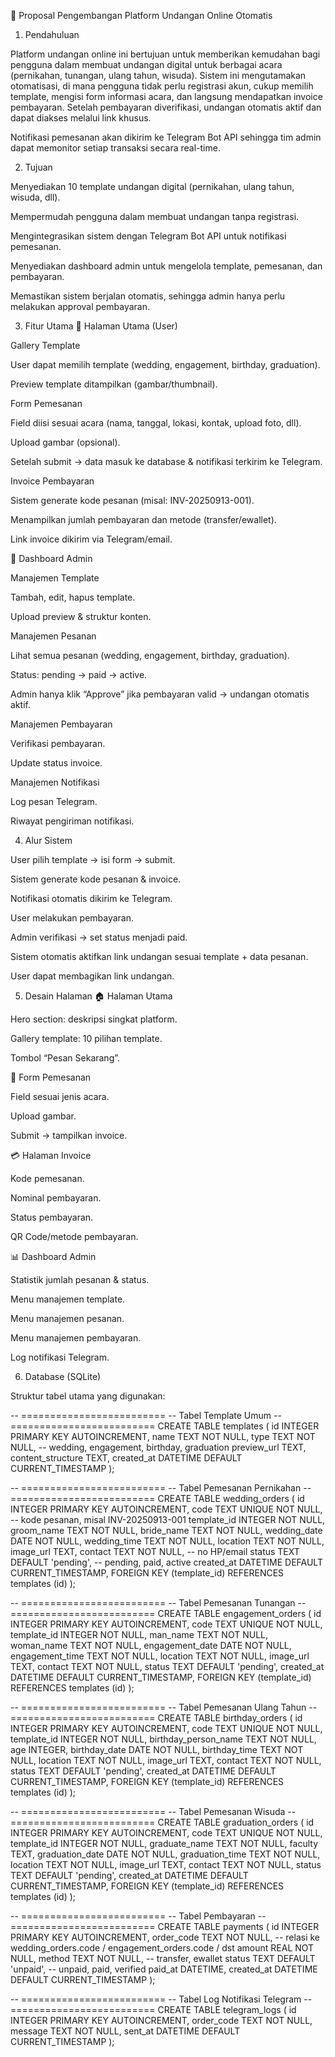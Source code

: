 📑 Proposal Pengembangan Platform Undangan Online Otomatis
1. Pendahuluan

Platform undangan online ini bertujuan untuk memberikan kemudahan bagi pengguna dalam membuat undangan digital untuk berbagai acara (pernikahan, tunangan, ulang tahun, wisuda). Sistem ini mengutamakan otomatisasi, di mana pengguna tidak perlu registrasi akun, cukup memilih template, mengisi form informasi acara, dan langsung mendapatkan invoice pembayaran. Setelah pembayaran diverifikasi, undangan otomatis aktif dan dapat diakses melalui link khusus.

Notifikasi pemesanan akan dikirim ke Telegram Bot API sehingga tim admin dapat memonitor setiap transaksi secara real-time.

2. Tujuan

Menyediakan 10 template undangan digital (pernikahan, ulang tahun, wisuda, dll).

Mempermudah pengguna dalam membuat undangan tanpa registrasi.

Mengintegrasikan sistem dengan Telegram Bot API untuk notifikasi pemesanan.

Menyediakan dashboard admin untuk mengelola template, pemesanan, dan pembayaran.

Memastikan sistem berjalan otomatis, sehingga admin hanya perlu melakukan approval pembayaran.

3. Fitur Utama
🔹 Halaman Utama (User)

Gallery Template

User dapat memilih template (wedding, engagement, birthday, graduation).

Preview template ditampilkan (gambar/thumbnail).

Form Pemesanan

Field diisi sesuai acara (nama, tanggal, lokasi, kontak, upload foto, dll).

Upload gambar (opsional).

Setelah submit → data masuk ke database & notifikasi terkirim ke Telegram.

Invoice Pembayaran

Sistem generate kode pesanan (misal: INV-20250913-001).

Menampilkan jumlah pembayaran dan metode (transfer/ewallet).

Link invoice dikirim via Telegram/email.

🔹 Dashboard Admin

Manajemen Template

Tambah, edit, hapus template.

Upload preview & struktur konten.

Manajemen Pesanan

Lihat semua pesanan (wedding, engagement, birthday, graduation).

Status: pending → paid → active.

Admin hanya klik “Approve” jika pembayaran valid → undangan otomatis aktif.

Manajemen Pembayaran

Verifikasi pembayaran.

Update status invoice.

Manajemen Notifikasi

Log pesan Telegram.

Riwayat pengiriman notifikasi.

4. Alur Sistem

User pilih template → isi form → submit.

Sistem generate kode pesanan & invoice.

Notifikasi otomatis dikirim ke Telegram.

User melakukan pembayaran.

Admin verifikasi → set status menjadi paid.

Sistem otomatis aktifkan link undangan sesuai template + data pesanan.

User dapat membagikan link undangan.

5. Desain Halaman
🏠 Halaman Utama

Hero section: deskripsi singkat platform.

Gallery template: 10 pilihan template.

Tombol “Pesan Sekarang”.

📄 Form Pemesanan

Field sesuai jenis acara.

Upload gambar.

Submit → tampilkan invoice.

💳 Halaman Invoice

Kode pemesanan.

Nominal pembayaran.

Status pembayaran.

QR Code/metode pembayaran.

📊 Dashboard Admin

Statistik jumlah pesanan & status.

Menu manajemen template.

Menu manajemen pesanan.

Menu manajemen pembayaran.

Log notifikasi Telegram.

6. Database (SQLite)

Struktur tabel utama yang digunakan:

-- =========================
-- Tabel Template Umum
-- =========================
CREATE TABLE templates (
    id INTEGER PRIMARY KEY AUTOINCREMENT,
    name TEXT NOT NULL,
    type TEXT NOT NULL, -- wedding, engagement, birthday, graduation
    preview_url TEXT,
    content_structure TEXT,
    created_at DATETIME DEFAULT CURRENT_TIMESTAMP
);

-- =========================
-- Tabel Pemesanan Pernikahan
-- =========================
CREATE TABLE wedding_orders (
    id INTEGER PRIMARY KEY AUTOINCREMENT,
    code TEXT UNIQUE NOT NULL, -- kode pesanan, misal INV-20250913-001
    template_id INTEGER NOT NULL,
    groom_name TEXT NOT NULL,
    bride_name TEXT NOT NULL,
    wedding_date DATE NOT NULL,
    wedding_time TEXT NOT NULL,
    location TEXT NOT NULL,
    image_url TEXT,
    contact TEXT NOT NULL, -- no HP/email
    status TEXT DEFAULT 'pending', -- pending, paid, active
    created_at DATETIME DEFAULT CURRENT_TIMESTAMP,
    FOREIGN KEY (template_id) REFERENCES templates (id)
);

-- =========================
-- Tabel Pemesanan Tunangan
-- =========================
CREATE TABLE engagement_orders (
    id INTEGER PRIMARY KEY AUTOINCREMENT,
    code TEXT UNIQUE NOT NULL,
    template_id INTEGER NOT NULL,
    man_name TEXT NOT NULL,
    woman_name TEXT NOT NULL,
    engagement_date DATE NOT NULL,
    engagement_time TEXT NOT NULL,
    location TEXT NOT NULL,
    image_url TEXT,
    contact TEXT NOT NULL,
    status TEXT DEFAULT 'pending',
    created_at DATETIME DEFAULT CURRENT_TIMESTAMP,
    FOREIGN KEY (template_id) REFERENCES templates (id)
);

-- =========================
-- Tabel Pemesanan Ulang Tahun
-- =========================
CREATE TABLE birthday_orders (
    id INTEGER PRIMARY KEY AUTOINCREMENT,
    code TEXT UNIQUE NOT NULL,
    template_id INTEGER NOT NULL,
    birthday_person_name TEXT NOT NULL,
    age INTEGER,
    birthday_date DATE NOT NULL,
    birthday_time TEXT NOT NULL,
    location TEXT NOT NULL,
    image_url TEXT,
    contact TEXT NOT NULL,
    status TEXT DEFAULT 'pending',
    created_at DATETIME DEFAULT CURRENT_TIMESTAMP,
    FOREIGN KEY (template_id) REFERENCES templates (id)
);

-- =========================
-- Tabel Pemesanan Wisuda
-- =========================
CREATE TABLE graduation_orders (
    id INTEGER PRIMARY KEY AUTOINCREMENT,
    code TEXT UNIQUE NOT NULL,
    template_id INTEGER NOT NULL,
    graduate_name TEXT NOT NULL,
    faculty TEXT,
    graduation_date DATE NOT NULL,
    graduation_time TEXT NOT NULL,
    location TEXT NOT NULL,
    image_url TEXT,
    contact TEXT NOT NULL,
    status TEXT DEFAULT 'pending',
    created_at DATETIME DEFAULT CURRENT_TIMESTAMP,
    FOREIGN KEY (template_id) REFERENCES templates (id)
);

-- =========================
-- Tabel Pembayaran
-- =========================
CREATE TABLE payments (
    id INTEGER PRIMARY KEY AUTOINCREMENT,
    order_code TEXT NOT NULL, -- relasi ke wedding_orders.code / engagement_orders.code / dst
    amount REAL NOT NULL,
    method TEXT NOT NULL, -- transfer, ewallet
    status TEXT DEFAULT 'unpaid', -- unpaid, paid, verified
    paid_at DATETIME,
    created_at DATETIME DEFAULT CURRENT_TIMESTAMP
);

-- =========================
-- Tabel Log Notifikasi Telegram
-- =========================
CREATE TABLE telegram_logs (
    id INTEGER PRIMARY KEY AUTOINCREMENT,
    order_code TEXT NOT NULL,
    message TEXT NOT NULL,
    sent_at DATETIME DEFAULT CURRENT_TIMESTAMP
);
